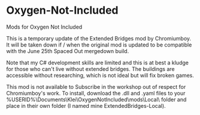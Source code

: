 # Oxygen-Not-Included
Mods for Oxygen Not Included

This is a temporary update of the Extended Bridges mod by Chromiumboy. It will be taken down if / when the original mod is updated to be compatible with the June 25th Spaced Out mergedown build.

Note that my C# development skills are limited and this is at best a kludge for those who can't live without extended bridges. The buildings are accessible without researching, which is not ideal but will fix broken games.

This mod is not available to Subscribe in the workshop out of respect for Chromiumboy's work. To install, download the .dll and .yaml files to your %USERID%\Documents\Klei\OxygenNotIncluded\mods\Local\ folder and place in their own folder (I named mine ExtendedBridges-Local).
